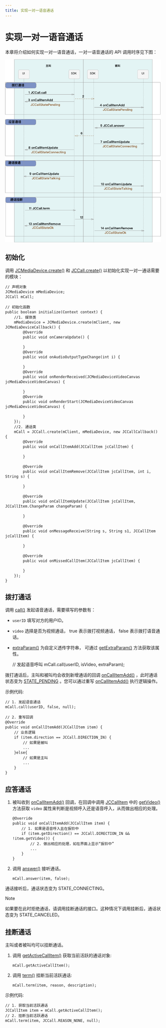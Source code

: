 ```yaml
---
title: 实现一对一语音通话
---
```

# 实现一对一语音通话

本章将介绍如何实现一对一语音通话，一对一语音通话的 API 调用时序见下图：

![../../../../\_images/1-1workflowandroid.png](../../../../_images/1-1workflowandroid.png)



## 初始化

调用
[JCMediaDevice.create()](https://developer.juphoon.com/portal/reference/V2.1/android/com/juphoon/cloud/JCMediaDevice.html#create-com.juphoon.cloud.JCClient-com.juphoon.cloud.JCMediaDeviceCallback-)
和
[JCCall.create()](https://developer.juphoon.com/portal/reference/V2.1/android/com/juphoon/cloud/JCCall.html#create-com.juphoon.cloud.JCClient-com.juphoon.cloud.JCMediaDevice-com.juphoon.cloud.JCCallCallback-)
以初始化实现一对一通话需要的模块：





    // 声明对象
    JCMediaDevice mMediaDevice;
    JCCall mCall;
    
    // 初始化函数
    public boolean initialize(Context context) {
        //1. 媒体类
        mMediaDevice = JCMediaDevice.create(mClient, new JCMediaDeviceCallback() {
            @Override
            public void onCameraUpdate() {
    
            }
            @Override
            public void onAudioOutputTypeChange(int i) {
    
            }
            @Override
            public void onRenderReceived(JCMediaDeviceVideoCanvas jcMediaDeviceVideoCanvas) {
    
            }
            @Override
            public void onRenderStart(JCMediaDeviceVideoCanvas jcMediaDeviceVideoCanvas) {
    
            }
        });
        //2. 通话类
        mCall = JCCall.create(mClient, mMediaDevice, new JCCallCallback() {
            @Override
            public void onCallItemAdd(JCCallItem jcCallItem) {
    
            }
    
            @Override
            public void onCallItemRemove(JCCallItem jcCallItem, int i, String s) {
    
            }
    
            @Override
            public void onCallItemUpdate(JCCallItem jcCallItem, JCCallItem.ChangeParam changeParam) {
    
            }
    
            @Override
            public void onMessageReceive(String s, String s1, JCCallItem jcCallItem) {
    
            }
    
            @Override
            public void onMissedCallItem(JCCallItem jcCallItem) {
    
            }
        });
    }









## 拨打通话

调用
[call()](https://developer.juphoon.com/portal/reference/V2.1/android/com/juphoon/cloud/JCCall.html#call-java.lang.String-boolean-java.lang.String-)
发起语音通话，需要填写的参数有：

  - `userID` 填写对方的用户ID。

  - `video` 选择是否为视频通话， true 表示拨打视频通话， false 表示拨打语音通话。

  - [extraParam()](https://developer.juphoon.com/portal/reference/V2.1/android/com/juphoon/cloud/JCCall.html#call-java.lang.String-boolean-java.lang.String-)
    为自定义透传字符串， 可通过
    [getExtraParam()](https://developer.juphoon.com/portal/reference/V2.1/android/com/juphoon/cloud/JCCallItem.html#getExtraParam--)
    方法获取该属性。





    // 发起语音呼叫
    mCall.call(userID, isVideo, extraParam);





拨打通话后，主叫和被叫均会收到新增通话的回调
[onCallItemAdd()](https://developer.juphoon.com/portal/reference/V2.1/android/com/juphoon/cloud/JCCallCallback.html#onCallItemAdd-com.juphoon.cloud.JCCallItem-)
，此时通话状态变为
[STATE\_PENDING](https://developer.juphoon.com/portal/reference/V2.1/android/com/juphoon/cloud/JCCall.html#STATE_PENDING)
。您可以通过重写
[onCallItemAdd()](https://developer.juphoon.com/portal/reference/V2.1/android/com/juphoon/cloud/JCCallCallback.html#onCallItemAdd-com.juphoon.cloud.JCCallItem-)
执行逻辑操作。

示例代码:





    // 1. 发起语音通话
    mCall.call(userID, false, null);
    
    // 2. 重写回调
    @Override
    public void onCallItemAdd(JCCallItem item) {
        // 业务逻辑
        if (item.direction == JCCall.DIRECTION_IN) {
            // 如果是被叫
            ...
        }else{
            // 如果是主叫
            ...
        }
    }









## 应答通话

1.  被叫收到
    [onCallItemAdd()](https://developer.juphoon.com/portal/reference/V2.1/android/com/juphoon/cloud/JCCallCallback.html#onCallItemAdd-com.juphoon.cloud.JCCallItem-)
    回调，在回调中调用
    [JCCallItem](https://developer.juphoon.com/portal/reference/V2.1/android/com/juphoon/cloud/JCCallItem.html)
    中的
    [getVideo()](https://developer.juphoon.com/portal/reference/V2.1/android/com/juphoon/cloud/JCCallItem.html#getVideo--)
    方法获取 `video` 属性来判断是视频呼入还是语音呼入，从而做出相应的处理。
    
    
    
    
    
        @Override
        public void onCallItemAdd(JCCallItem item) {
            // 1. 如果是语音呼入且在振铃中
            if (item.getDirection() == JCCall.DIRECTION_IN && !item.getVideo()) {
                // 2. 做出相应的处理，如在界面上显示“振铃中”
                ...
            }
        }
    
    
    
    

2.  调用
    [answer()](https://developer.juphoon.com/portal/reference/V2.1/android/com/juphoon/cloud/JCCall.html#answer-java.lang.String-boolean-java.lang.String-)
    接听通话。
    
    
    
    
    
        mCall.answer(item, false);
    
    
    
    

通话接听后，通话状态变为 STATE\_CONNECTING。



Note

如果要在此时拒绝通话，请调用挂断通话的接口。这种情况下调用挂断后，通话状态变为 STATE\_CANCELED。







## 挂断通话

主叫或者被叫均可以挂断通话。

1.  调用
    [getActiveCallItem()](https://developer.juphoon.com/portal/reference/V2.1/android/com/juphoon/cloud/JCCall.html#getActiveCallItem--)
    获取当前活跃的通话对象:
    
    
    
    
    
        mCall.getActiveCallItem();
    
    
    
    

2.  调用
    [term()](https://developer.juphoon.com/portal/reference/V2.1/android/com/juphoon/cloud/JCCall.html#term-com.juphoon.cloud.JCCallItem-int-java.lang.String-)
    挂断当前活跃通话:
    
    
    
    
    
        mCall.term(item, reason, description);
    
    
    
    

示例代码:





    // 1. 获取当前活跃通话
    JCCallItem item = mCall.getActiveCallItem();
    // 2. 挂断当前活跃通话
    mCall.term(item, JCCall.REASON_NONE, null);


















